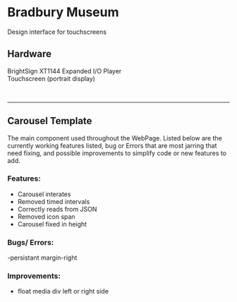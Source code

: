 # Bradbury Museum

Design interface for touchscreens

## Hardware
BrightSign XT1144 Expanded I/O Player  
Touchscreen (portrait display)

<br>
<hr>

## Carousel Template
The main component used throughout the WebPage.
Listed below are the currently working features listed, bug or Errors that are most jarring that need fixing, and possible improvements to simplify code or new features to add.

### Features:
- Carousel interates
- Removed timed intervals
- Correctly reads from JSON
- Removed icon span
- Carousel fixed in height

### Bugs/ Errors:
-persistant margin-right

### Improvements:
- float media div left or right side 
